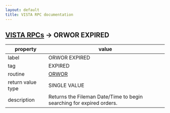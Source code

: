 ```yaml
---
layout: default
title: VISTA RPC documentation
---
```




## [VISTA RPCs](TableOfContent.md) &#8594; ORWOR EXPIRED 

 property | value 
--- | --- 
 label | ORWOR EXPIRED
 tag | EXPIRED
 routine | [ORWOR](http://code.osehra.org/dox/Routine_ORWOR_source.html)
 return value type | SINGLE VALUE
 description | Returns the Fileman Date/Time to begin searching for expired orders.